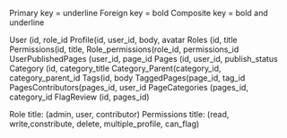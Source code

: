 <!-- user only gets 1 profile? -->

Primary key = underline
Foreign key = bold
Composite key = bold and underline

User (id, role_id
Profile(id, user_id, body, avatar
Roles (id, title
Permissions(id, title,
Role_permissions(role_id, permissions_id
UserPublishedPages (user_id, page_id
Pages (id, user_id, publish_status
Category (id, category_title
Category_Parent(category_id, category_parent_id
Tags(id, body
TaggedPages(page_id, tag_id
PagesContributors(pages_id, user_id
PageCategories (pages_id, category_id
FlagReview (id, pages_id)

Role title: (admin, user, contributor)
Permissions title: (read, write,constribute, delete, multiple_profile, can_flag)
